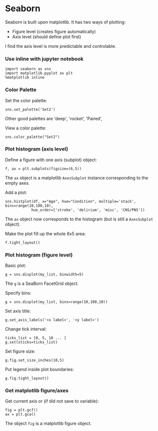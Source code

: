 # Seaborn
Seaborn is built upon matplotlib. It has two ways of plotting:
* Figure level (creates figure automatically)
* Axis level (should define plot first)

I find the axis level is more predictable and controlable.

### Use inline with jupyter notebook
```
import seaborn as sns
import matplotlib.pyplot as plt
%matplotlib inline
```

### Color Palette
Set the color palette:
```
sns.set_palette('Set2')
```
Other good palettes are 'deep', 'rocket', 'Paired', 

View a color palette:
```
sns.color_palette("Set2")
```

### Plot histogram (axis level)
Define a figure with one axis (subplot) object:
```
f, ax = plt.subplots(figsize=(6,5))
```
The `ax` object is a matplotlib `AxesSubplot` instance corresponding to the empty axes.

Add a plot:
```
sns.histplot(df, x="Age", hue="Condition", multiple='stack', bins=range(10,100,10), 
            hue_order=['stroke', 'delirium', 'misc', 'CNS/PNS'])
```
The `ax` object now corresponds to the histogram (but is still a `AxesSubplot` object).

Make the plot fill up the whole 6x5 area:
```
f.tight_layout()
```

### Plot histogram (figure level)
Basic plot:
```
g = sns.displot(my_list, binwidth=5)
```
The `g` is a SeaBorn FacetGrid object.

Specify bins:
```
g = sns.displot(my_list, bins=range(10,100,10))
```

Set axis title:
```
g.set_axis_labels('<x label>', '<y label>')
```

Change tick interval:
```
ticks_list = [0, 5, 10 ... ]
g.set(xticks=ticks_list)
```

Set figure size:
```
g.fig.set_size_inches(10,5)
```

Put legend inside plot boundaries:
```
g.fig.tight_layout()
```

### Get matplotlib figure/axes
Get current axis or (if did not save to variable):
```
fig = plt.gcf()
ax = plt.gca()
```
The object `fig` is a matplotlib figure object.
